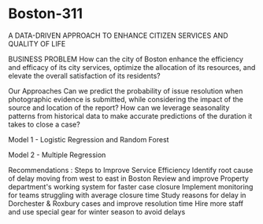 # Boston-311

A DATA-DRIVEN APPROACH TO ENHANCE CITIZEN SERVICES AND QUALITY OF LIFE

BUSINESS PROBLEM
How can the city of Boston enhance the efficiency and efficacy of its city services, optimize the allocation of its resources, and elevate the overall satisfaction of its residents?

Our Approaches
Can we predict the probability of issue resolution when photographic evidence is submitted, while considering the impact of the source and location of the report?
How can we leverage seasonality patterns from historical data to make accurate predictions of the duration it takes to close a case?

Model 1 - Logistic Regression and Random Forest

Model 2 - Multiple Regression

Recommendations :
Steps to Improve Service Efficiency
Identify root cause of delay moving from west to east in Boston
Review and improve Property department's working system for faster case closure Implement monitoring for teams struggling with average closure time
Study reasons for delay in Dorchester & Roxbury cases and improve resolution time Hire more staff and use special gear for winter season to avoid delays
